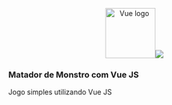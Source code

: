 <p align="center"><a href="https://vuejs.org" target="_blank" rel="noopener noreferrer"><img width="100" src="https://vuejs.org/images/logo.png" alt="Vue logo"></a><img src="https://laravel.com/assets/img/components/logo-laravel.svg"></p>

### Matador de Monstro com Vue JS

Jogo simples utilizando Vue JS
